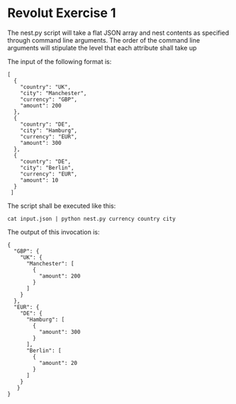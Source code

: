 # Revolut Exercise 1

The nest.py script will take a flat JSON array and nest contents as specified through command line arguments.
The order of the command line arguments will stipulate the level that each attribute shall take up

The input of the following format is:

```
[
  {
    "country": "UK",
    "city": "Manchester",
    "currency": "GBP",
    "amount": 200
  },
  {
    "country": "DE",
    "city": "Hamburg",
    "currency": "EUR",
    "amount": 300
  },
  {
    "country": "DE",
    "city": "Berlin",
    "currency": "EUR",
    "amount": 10
  }
 ]
 ```
 
The script shall be executed like this:
 
```
cat input.json | python nest.py currency country city
```

The output of this invocation is:
```
{
  "GBP": {
    "UK": {
      "Manchester": [
        {
          "amount": 200
        }
      ]
    }
  },
  "EUR": {
    "DE": {
      "Hamburg": [
        {
          "amount": 300
        }
      ],
      "Berlin": [
        {
          "amount": 20
        }
      ]
    }
   }
}
```